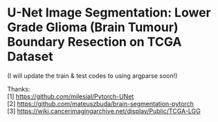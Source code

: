 # U-Net Image Segmentation: Lower Grade Glioma (Brain Tumour) Boundary Resection on TCGA Dataset
  
(I will update the train & test codes to using argparse soon!)  
  
Thanks:  
[1] https://github.com/milesial/Pytorch-UNet  
[2] https://github.com/mateuszbuda/brain-segmentation-pytorch  
[3] https://wiki.cancerimagingarchive.net/display/Public/TCGA-LGG
